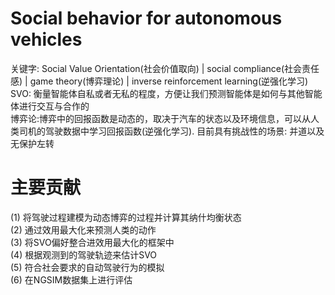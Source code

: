 # Social behavior for autonomous vehicles
关键字: Social Value Orientation(社会价值取向) | social compliance(社会责任感) | game theory(博弈理论) | inverse reinforcement learning(逆强化学习) <br>
SVO: 衡量智能体自私或者无私的程度，方便让我们预测智能体是如何与其他智能体进行交互与合作的 <br>
博弈论:博弈中的回报函数是动态的，取决于汽车的状态以及环境信息，可以从人类司机的驾驶数据中学习回报函数(逆强化学习).
目前具有挑战性的场景: 并道以及无保护左转 <br>

# 主要贡献
(1) 将驾驶过程建模为动态博弈的过程并计算其纳什均衡状态 <br>
(2) 通过效用最大化来预测人类的动作 <br>
(3) 将SVO偏好整合进效用最大化的框架中 <br>
(4) 根据观测到的驾驶轨迹来估计SVO <br>
(5) 符合社会要求的自动驾驶行为的模拟 <br>
(6) 在NGSIM数据集上进行评估 <br>




